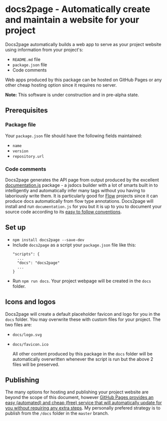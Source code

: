 # docs2page - Automatically create and maintain a website for your project

Docs2page automatically builds a web app to serve as your project website using information from your project's:

* `README.md` file
* `package.json` file
* Code comments

Web apps produced by this package can be hosted on GitHub Pages or any other cheap hosting option since it requires no server.

**Note:** This software is under construction and in pre-alpha state.

## Prerequisites

### Package file

Your `package.json` file should have the following fields maintained:

* `name`
* `version`
* `repository.url`

### Code comments

Docs2page generates the API page from output produced by the excellent [documentation.js](http://documentation.js.org/) package - a jsdocs builder with a lot of smarts built in to intelligently and automatically infer many tags without you having to laboriously write them.  It is particularly good for [Flow](https://flow.org/) projects since it can produce docs automatically from flow type annotations.  Docs2page will install and run `documentation.js` for you but it is up to you to document your source code according to its [easy to follow conventions](https://github.com/documentationjs/documentation/blob/master/docs/GETTING_STARTED.md).

## Set up

* `npm install docs2page --save-dev`
* Include `docs2page` as a script your `package.json` file like this:
  ```
  "scripts": {
    ...
    "docs": "docs2page"
    ...
  }
  ```
* Run `npm run docs`.  Your project webpage will be created in the `docs` folder.

## Icons and logos 
 
Docs2page will create a default placeholder favicon and logo for you in the `docs` folder.  You may overwrite these with custom files for your project.  The two files are:

* `docs/logo.svg`
* `docs/favicon.ico`

  All other content produced by this package in the `docs` folder will be automatically overwritten whenever the script is run but the above 2 files will be preserved.

## Publishing

The many options for hosting and publishing your project website are beyond the scope of this document, however [GitHub Pages provides an easy (automated) and cheap (free) service that will automatically update for you without requiring any extra steps](https://help.github.com/articles/configuring-a-publishing-source-for-github-pages/).  My personally prefered strategy is to publish from the `/docs` folder in the `master` branch.


